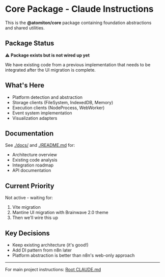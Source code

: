 # Core Package - Claude Instructions

This is the **@atomiton/core** package containing foundation abstractions and shared utilities.

## Package Status

⚠️ **Package exists but is not wired up yet**

We have existing code from a previous implementation that needs to be integrated after the UI migration is complete.

## What's Here

- Platform detection and abstraction
- Storage clients (FileSystem, IndexedDB, Memory)
- Execution clients (NodeProcess, WebWorker)
- Event system implementation
- Visualization adapters

## Documentation

See [./docs/](../docs/) and [./README.md](../README.md) for:

- Architecture overview
- Existing code analysis
- Integration roadmap
- API documentation

## Current Priority

Not active - waiting for:

1. Vite migration
2. Mantine UI migration with Brainwave 2.0 theme
3. Then we'll wire this up

## Key Decisions

- Keep existing architecture (it's good!)
- Add DI pattern from n8n later
- Platform abstraction is better than n8n's web-only approach

---

For main project instructions: [Root CLAUDE.md](../../../.claude/CLAUDE.md)
